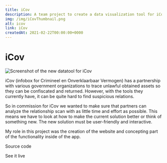 ```yaml
---
title: iCov
description: A team project to create a data visualization tool for iCov to find and trace unlawful obtained assets so they can be confiscated and returned.
img: /img/iCovThumbnail.png
alt: icov
link: iCov
createdAt: 2021-02-22T00:00:00+0000
---
```


# iCov

![Screenshot of the new datatool for iCov](/img/icov/icovApp1.png)

iCov (infobox for Crimineel en Onverklaarbaar Vermogen) has a partnership with various government organizations to trace unlawful obtained assets so they can be confiscated and returned. However, with the tools they currently have, it can be quite hard to find suspicious relations.

So in commission for iCov we wanted to make sure that partners can analyze the relationship scan with as little time and effort as possible. This means we have to look at how to make the current solution better or think of something new. The new solution must be user-friendly and interactive.

<tech-stack tech="nodejs,svelte,surge"></tech-stack>

My role in this project was the creation of the website and concepting part of the functionality inside of the app.

<icon-link href="https://github.com/vuurvos1/icov" target="_blank" icon="github">Source code</icon-link>

<icon-link href="https://icovdev.surge.sh/" target="_blank" icon="launch">See it live</icon-link>
